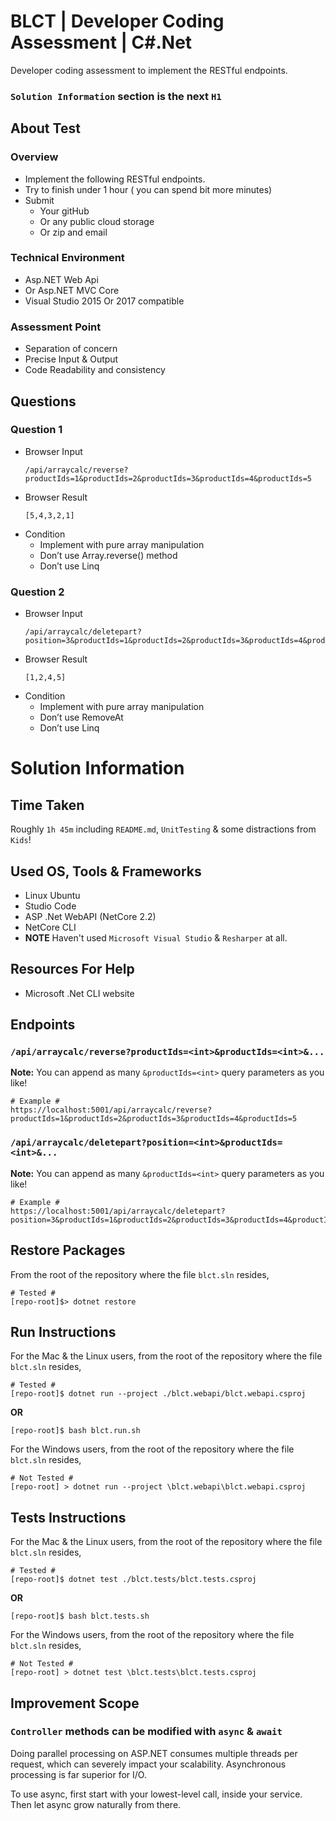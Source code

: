 # BLCT | Developer Coding Assessment | C#.Net

Developer coding assessment to implement the RESTful endpoints.

### `Solution Information` section is the next `H1`

## About Test

### Overview

* Implement the following RESTful endpoints.
* Try to finish under 1 hour ( you can spend bit more minutes)
* Submit
    * Your gitHub
    * Or any public cloud storage
    * Or zip and email

### Technical Environment

* Asp.NET Web Api
* Or Asp.NET MVC Core
* Visual Studio 2015 Or 2017 compatible

### Assessment Point

* Separation of concern
* Precise Input & Output
* Code Readability and consistency

## Questions

### Question 1

* Browser Input 
    ```
    /api/arraycalc/reverse?productIds=1&productIds=2&productIds=3&productIds=4&productIds=5
    ```
* Browser Result
    ```
    [5,4,3,2,1]
    ```
* Condition
    * Implement with pure array manipulation
    * Don’t use Array.reverse() method
    * Don’t use Linq

### Question 2

* Browser Input 
    ```
    /api/arraycalc/deletepart?position=3&productIds=1&productIds=2&productIds=3&productIds=4&productIds=5
    ```
* Browser Result
    ```
    [1,2,4,5]
    ```
* Condition
    * Implement with pure array manipulation
    * Don’t use RemoveAt
    * Don’t use Linq


# Solution Information

## Time Taken

Roughly `1h 45m` including `README.md`, `UnitTesting` & some distractions from `Kids`!

## Used OS, Tools & Frameworks

* Linux Ubuntu
* Studio Code
* ASP .Net WebAPI (NetCore 2.2)
* NetCore CLI
* **NOTE** Haven't used `Microsoft Visual Studio` & `Resharper` at all.

## Resources For Help

* Microsoft .Net CLI website

## Endpoints

### `/api/arraycalc/reverse?productIds=<int>&productIds=<int>&...`

**Note:** You can append as many `&productIds=<int>` query parameters as you like!

```
# Example #
https://localhost:5001/api/arraycalc/reverse?productIds=1&productIds=2&productIds=3&productIds=4&productIds=5
```


### `/api/arraycalc/deletepart?position=<int>&productIds=<int>&...`

**Note:** You can append as many `&productIds=<int>` query parameters as you like!

```
# Example #
https://localhost:5001/api/arraycalc/deletepart?position=3&productIds=1&productIds=2&productIds=3&productIds=4&productIds=5
```

## Restore Packages

From the root of the repository where the file `blct.sln` resides,

```
# Tested #
[repo-root]$> dotnet restore
```

## Run Instructions

For the Mac & the Linux users, from the root of the repository where the file `blct.sln` resides,

```
# Tested #
[repo-root]$ dotnet run --project ./blct.webapi/blct.webapi.csproj
```

**OR**

```
[repo-root]$ bash blct.run.sh
```

For the Windows users, from the root of the repository where the file `blct.sln` resides,

```
# Not Tested #
[repo-root] > dotnet run --project \blct.webapi\blct.webapi.csproj
```

## Tests Instructions

For the Mac & the Linux users, from the root of the repository where the file `blct.sln` resides,

```
# Tested #
[repo-root]$ dotnet test ./blct.tests/blct.tests.csproj
```

**OR**

```
[repo-root]$ bash blct.tests.sh
```

For the Windows users, from the root of the repository where the file `blct.sln` resides,

```
# Not Tested #
[repo-root] > dotnet test \blct.tests\blct.tests.csproj
```

## Improvement Scope

### `Controller` methods can be modified with `async` & `await`

Doing parallel processing on ASP.NET consumes multiple threads per request, which can severely impact your scalability. Asynchronous processing is far superior for I/O.

To use async, first start with your lowest-level call, inside your service. Then let async grow naturally from there.

